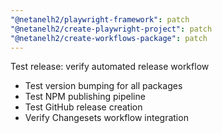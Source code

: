 ```yaml
---
"@netanelh2/playwright-framework": patch
"@netanelh2/create-playwright-project": patch
"@netanelh2/create-workflows-package": patch
---
```


Test release: verify automated release workflow

- Test version bumping for all packages
- Test NPM publishing pipeline
- Test GitHub release creation
- Verify Changesets workflow integration
